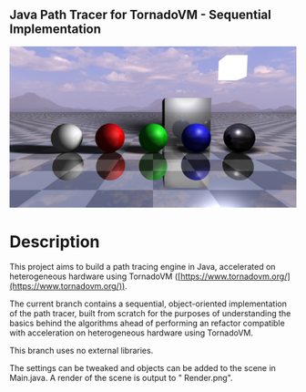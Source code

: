 ## Java Path Tracer for TornadoVM - Sequential Implementation

![Demo](Demo.png)

# Description

This project aims to build a path tracing engine in Java, accelerated on heterogeneous hardware using
TornadoVM ([https://www.tornadovm.org/](https://www.tornadovm.org/)).

The current branch contains a sequential, object-oriented implementation of the path tracer, built from scratch for the
purposes of understanding the basics behind the algorithms ahead of performing an refactor compatible with acceleration
on heterogeneous hardware using TornadoVM.

This branch uses no external libraries.

The settings can be tweaked and objects can be added to the scene in Main.java. A render of the scene is output to "
Render.png".